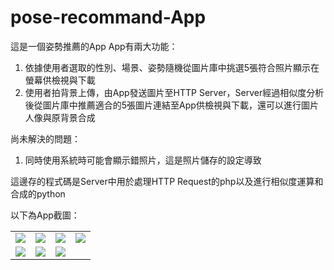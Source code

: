 # pose-recommand-App

這是一個姿勢推薦的App
App有兩大功能：
1. 依據使用者選取的性別、場景、姿勢隨機從圖片庫中挑選5張符合照片顯示在螢幕供檢視與下載
2. 使用者拍背景上傳，由App發送圖片至HTTP Server，Server經過相似度分析後從圖片庫中推薦適合的5張圖片連結至App供檢視與下載，還可以進行圖片人像與原背景合成

尚未解決的問題：
1. 同時使用系統時可能會顯示錯照片，這是照片儲存的設定導致

這邊存的程式碼是Server中用於處理HTTP Request的php以及進行相似度運算和合成的python

以下為App截圖：

<table>
  <tr>
    <td><img src="https://github.com/kelly-y/pose-recommand-App/blob/master/home.jpg"></td>
    <td><img src="https://github.com/kelly-y/pose-recommand-App/blob/master/home1.jpg"></td>
    <td><img src="https://github.com/kelly-y/pose-recommand-App/blob/master/1.jpg"></td>
    <td><img src="https://github.com/kelly-y/pose-recommand-App/blob/master/11.jpg"></td>
  </tr>
  <tr>
    <td><img src="https://github.com/kelly-y/pose-recommand-App/blob/master/2.jpg"></td>
    <td><img src="https://github.com/kelly-y/pose-recommand-App/blob/master/22.jpg"></td>
    <td><img src="https://github.com/kelly-y/pose-recommand-App/blob/master/3.jpg"></td>
    <td></td>
  </tr>
</table>
